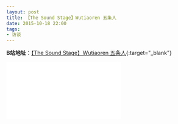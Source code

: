 ```yaml
---
layout: post
title: 【The Sound Stage】Wutiaoren 五条人
date: 2015-10-18 22:00
tags:
- 访谈
---
```

**B站地址**：[【The Sound Stage】Wutiaoren 五条人](https://www.bilibili.com/video/BV13K411n7MV/){:target="_blank"}

<div class="iframe-container">
<iframe class="responsive-iframe" src="//player.bilibili.com/player.html?aid=499058738&bvid=BV13K411n7MV&cid=217827663&page=1" frameborder="no" allowfullscreen="true"></iframe>
</div>
